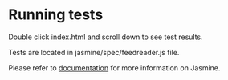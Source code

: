 # Running tests

Double click index.html and scroll down to see test results.    

Tests are located in jasmine/spec/feedreader.js file.

Please refer to [documentation](http://jasmine.github.io/2.1/introduction.html) for more information on Jasmine.